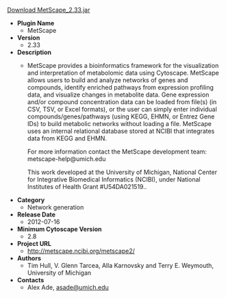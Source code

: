 <a href="MetScape_2.33.jar">Download MetScape_2.33.jar</a>

* __Plugin Name__
  * MetScape
* __Version__
  * 2.33
* __Description__
  * <p>MetScape provides a bioinformatics framework for the visualization and interpretation of metabolomic data using Cytoscape. MetScape allows users to build and analyze networks of genes and compounds, identify enriched pathways from expression profiling data, and visualize changes in metabolite data. Gene expression and/or compound concentration data can be loaded from file(s) (in CSV, TSV, or Excel formats), or the user can simply enter individual compounds/genes/pathways (using KEGG, EHMN, or Entrez Gene IDs) to build metabolic networks without loading a file. MetScape uses an internal relational database stored at NCIBI that integrates data from KEGG and EHMN.</p><p>For more information contact the MetScape development team: metscape-help@umich.edu</p><p>This work developed at the University of Michigan, National Center for Integrative Biomedical Informatics (NCIBI), under National Institutes of Health Grant #U54DA021519..</p>
* __Category__
  * Network generation
* __Release Date__
  * 2012-07-16
* __Minimum Cytoscape Version__
  * 2.8
* __Project URL__
  * http://metscape.ncibi.org/metscape2/
* __Authors__
  * Tim Hull, V. Glenn Tarcea, Alla Karnovsky and Terry E. Weymouth,   University of Michigan
* __Contacts__
  * Alex Ade, asade@umich.edu
